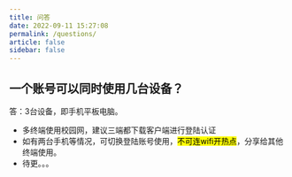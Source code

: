 ```yaml
---
title: 问答
date: 2022-09-11 15:27:08
permalink: /questions/
article: false
sidebar: false
---
```






## 一个账号可以同时使用几台设备？

答：3台设备，即手机平板电脑。

- 多终端使用校园网，建议三端都下载客户端进行登陆认证
- 如有两台手机等情况，可切换登陆账号使用，<mark>不可连wifi开热点</mark>，分享给其他终端使用。
- 待更。。。


